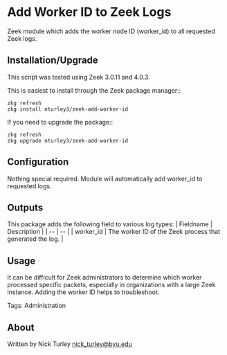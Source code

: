 Add Worker ID to Zeek Logs
======================

Zeek module which adds the worker node ID (worker_id) to all requested Zeek logs.

Installation/Upgrade
------------
This script was tested using Zeek 3.0.11 and 4.0.3.

This is easiest to install through the Zeek package manager::

	zkg refresh
	zkg install nturley3/zeek-add-worker-id

If you need to upgrade the package::

	zkg refresh
	zkg upgrade nturley3/zeek-add-worker-id

## Configuration

Nothing special required. Module will automatically add worker_id to requested logs.

## Outputs
This package adds the following field to various log types:
| Fieldname | Description |
| -- | -- |
| worker_id | The worker ID of the Zeek process that generated the log. |

Usage
-----
It can be difficult for Zeek administrators to determine which worker processed specific packets, especially in organizations with a large Zeek instance. Adding the worker ID helps to troubleshoot.

Tags: Administration

About
-----

Written by Nick Turley <nick_turley@byu.edu>

